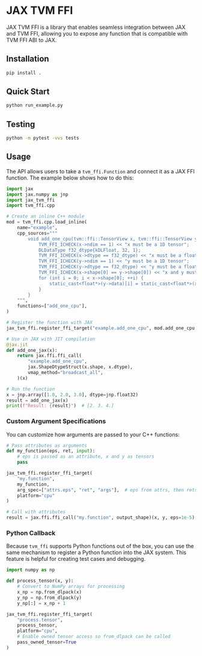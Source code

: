 # JAX TVM FFI

JAX TVM FFI is a library that enables seamless integration between JAX and TVM FFI,
allowing you to expose any function that is compatible with TVM FFI ABI to JAX.

## Installation

```bash
pip install .
```

## Quick Start

```bash
python run_example.py
```

## Testing

```bash
python -m pytest -vvs tests
```

## Usage

The API allows users to take a `tvm_ffi.Function` and connect it as a JAX FFI function.
The example below shows how to do this:

```python
import jax
import jax.numpy as jnp
import jax_tvm_ffi
import tvm_ffi.cpp

# Create an inline C++ module
mod = tvm_ffi.cpp.load_inline(
    name="example",
    cpp_sources="""
        void add_one_cpu(tvm::ffi::TensorView x, tvm::ffi::TensorView y) {
            TVM_FFI_ICHECK(x->ndim == 1) << "x must be a 1D tensor";
            DLDataType f32_dtype{kDLFloat, 32, 1};
            TVM_FFI_ICHECK(x->dtype == f32_dtype) << "x must be a float tensor";
            TVM_FFI_ICHECK(y->ndim == 1) << "y must be a 1D tensor";
            TVM_FFI_ICHECK(y->dtype == f32_dtype) << "y must be a float tensor";
            TVM_FFI_ICHECK(x->shape[0] == y->shape[0]) << "x and y must have the same shape";
            for (int i = 0; i < x->shape[0]; ++i) {
                static_cast<float*>(y->data)[i] = static_cast<float*>(x->data)[i] + 1;
            }
        }
    """,
    functions=["add_one_cpu"],
)

# Register the function with JAX
jax_tvm_ffi.register_ffi_target("example.add_one_cpu", mod.add_one_cpu, platform="cpu")

# Use in JAX with JIT compilation
@jax.jit
def add_one_jax(x):
    return jax.ffi.ffi_call(
        "example.add_one_cpu",
        jax.ShapeDtypeStruct(x.shape, x.dtype),
        vmap_method="broadcast_all",
    )(x)

# Run the function
x = jnp.array([1.0, 2.0, 3.0], dtype=jnp.float32)
result = add_one_jax(x)
print(f"Result: {result}")  # [2. 3. 4.]
```

### Custom Argument Specifications

You can customize how arguments are passed to your C++ functions:

```python
# Pass attributes as arguments
def my_function(eps, ret, input):
    # eps is passed as an attribute, x and y as tensors
    pass

jax_tvm_ffi.register_ffi_target(
    "my.function",
    my_function,
    arg_spec=["attrs.eps", "ret", "args"],  # eps from attrs, then rets, then args
    platform="cpu"
)

# Call with attributes
result = jax.ffi.ffi_call("my.function", output_shape)(x, y, eps=1e-5)
```

### Python Callback

Because `tvm_ffi` supports Python functions out of the box, you can use the same
mechanism to register a Python function into the JAX system.
This feature is helpful for creating test cases and debugging.

```python
import numpy as np

def process_tensor(x, y):
    # Convert to NumPy arrays for processing
    x_np = np.from_dlpack(x)
    y_np = np.from_dlpack(y)
    y_np[:] = x_np + 1

jax_tvm_ffi.register_ffi_target(
    "process.tensor",
    process_tensor,
    platform="cpu",
    # Enable owned tensor access so from_dlpack can be called
    pass_owned_tensor=True
)
```
